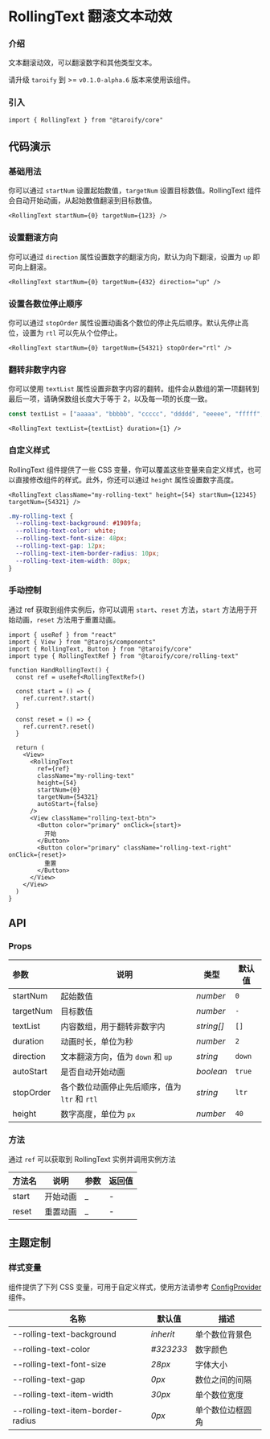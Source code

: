 # RollingText 翻滚文本动效

### 介绍

文本翻滚动效，可以翻滚数字和其他类型文本。

请升级 `taroify` 到 >= `v0.1.0-alpha.6` 版本来使用该组件。

### 引入

```tsx
import { RollingText } from "@taroify/core"
```

## 代码演示

### 基础用法

你可以通过 `startNum` 设置起始数值，`targetNum` 设置目标数值。RollingText 组件会自动开始动画，从起始数值翻滚到目标数值。

```tsx
<RollingText startNum={0} targetNum={123} />
```

### 设置翻滚方向

你可以通过 `direction` 属性设置数字的翻滚方向，默认为向下翻滚，设置为 `up` 即可向上翻滚。

```tsx
<RollingText startNum={0} targetNum={432} direction="up" />
```

### 设置各数位停止顺序

你可以通过 `stopOrder` 属性设置动画各个数位的停止先后顺序。默认先停止高位，设置为 `rtl` 可以先从个位停止。

```tsx
<RollingText startNum={0} targetNum={54321} stopOrder="rtl" />
```

### 翻转非数字内容

你可以使用 `textList` 属性设置非数字内容的翻转。组件会从数组的第一项翻转到最后一项，请确保数组长度大于等于 2，以及每一项的长度一致。

```javascript
const textList = ["aaaaa", "bbbbb", "ccccc", "ddddd", "eeeee", "fffff", "ggggg"]
```

```tsx
<RollingText textList={textList} duration={1} />
```

### 自定义样式

RollingText 组件提供了一些 CSS 变量，你可以覆盖这些变量来自定义样式，也可以直接修改组件的样式。此外，你还可以通过 `height` 属性设置数字高度。

```tsx
<RollingText className="my-rolling-text" height={54} startNum={12345} targetNum={54321} />
```

```css
.my-rolling-text {
  --rolling-text-background: #1989fa;
  --rolling-text-color: white;
  --rolling-text-font-size: 48px;
  --rolling-text-gap: 12px;
  --rolling-text-item-border-radius: 10px;
  --rolling-text-item-width: 80px;
}
```

### 手动控制

通过 ref 获取到组件实例后，你可以调用 `start`、`reset` 方法，`start` 方法用于开始动画，`reset` 方法用于重置动画。

```tsx
import { useRef } from "react"
import { View } from "@tarojs/components"
import { RollingText, Button } from "@taroify/core"
import type { RollingTextRef } from "@taroify/core/rolling-text"

function HandRollingText() {
  const ref = useRef<RollingTextRef>()

  const start = () => {
    ref.current?.start()
  }

  const reset = () => {
    ref.current?.reset()
  }

  return (
    <View>
      <RollingText
        ref={ref}
        className="my-rolling-text"
        height={54}
        startNum={0}
        targetNum={54321}
        autoStart={false}
      />
      <View className="rolling-text-btn">
        <Button color="primary" onClick={start}>
          开始
        </Button>
        <Button color="primary" className="rolling-text-right" onClick={reset}>
          重置
        </Button>
      </View>
    </View>
  )
}
```

## API

### Props

| 参数      | 说明                                          | 类型       | 默认值 |
| :-------- | --------------------------------------------- | ---------- | ------ |
| startNum  | 起始数值                                      | _number_   | `0`    |
| targetNum | 目标数值                                      | _number_   | `-`    |
| textList  | 内容数组，用于翻转非数字内                    | _string[]_ | `[]`   |
| duration  | 动画时长，单位为秒                            | _number_   | `2`    |
| direction | 文本翻滚方向，值为 `down` 和 `up`             | _string_   | `down` |
| autoStart | 是否自动开始动画                              | _boolean_  | `true` |
| stopOrder | 各个数位动画停止先后顺序，值为 `ltr` 和 `rtl` | _string_   | `ltr`  |
| height    | 数字高度，单位为 `px`                         | _number_   | `40`   |

### 方法

通过 `ref` 可以获取到 RollingText 实例并调用实例方法

| 方法名 | 说明     | 参数 | 返回值 |
| :----- | -------- | ---- | ------ |
| start  | 开始动画 | \_   | -      |
| reset  | 重置动画 | \_   | -      |

## 主题定制

### 样式变量

组件提供了下列 CSS 变量，可用于自定义样式，使用方法请参考 [ConfigProvider](/components/config-provider/) 组件。

| 名称                              | 默认值    | 描述             |
| --------------------------------- | --------- | ---------------- |
| --rolling-text-background         | _inherit_ | 单个数位背景色   |
| --rolling-text-color              | _#323233_ | 数字颜色         |
| --rolling-text-font-size          | _28px_    | 字体大小         |
| --rolling-text-gap                | _0px_     | 数位之间的间隔   |
| --rolling-text-item-width         | _30px_    | 单个数位宽度     |
| --rolling-text-item-border-radius | _0px_     | 单个数位边框圆角 |
